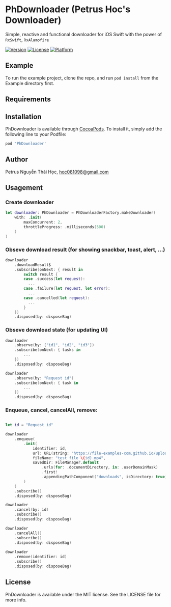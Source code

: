 # PhDownloader (Petrus Hoc's Downloader)
Simple, reactive and functional downloader for iOS Swift with the power of `RxSwift`, `RxAlamofire`

<!-- [![CI Status](https://img.shields.io/travis/hoc081098/PhDownloader.svg?style=flat)](https://travis-ci.org/hoc081098/PhDownloader) -->
[![Version](https://img.shields.io/cocoapods/v/PhDownloader.svg?style=flat)](https://cocoapods.org/pods/PhDownloader)
[![License](https://img.shields.io/cocoapods/l/PhDownloader.svg?style=flat)](https://cocoapods.org/pods/PhDownloader)
[![Platform](https://img.shields.io/cocoapods/p/PhDownloader.svg?style=flat)](https://cocoapods.org/pods/PhDownloader)

## Example

To run the example project, clone the repo, and run `pod install` from the Example directory first.

## Requirements

## Installation

PhDownloader is available through [CocoaPods](https://cocoapods.org). To install
it, simply add the following line to your Podfile:

```ruby
pod 'PhDownloader'
```

## Author

Petrus Nguyễn Thái Học, hoc081098@gmail.com

## Usagement

### Create downloader
```swift
let downloader: PhDownloader = PhDownloaderFactory.makeDownloader(
    with: .init(
        maxConcurrent: 2,
        throttleProgress: .milliseconds(500)
    )
)
```

### Obseve download result (for showing snackbar, toast, alert, ...)
```swift
downloader
    .downloadResult$
    .subscribe(onNext: { result in
        switch result {
        case .success(let request):
          ...
        case .failure(let request, let error):
          ...
        case .cancelled(let request):
          ...
        }
    })
    .disposed(by: disposeBag)
```

### Obseve download state (for updating UI)
```swift
downloader
    .observe(by: ["id1", "id2", "id3"])
    .subscribe(onNext: { tasks in
        ...
    })
    .disposed(by: disposeBag)

downloader
    .observe(by: "Request id")
    .subscribe(onNext: { task in 
        ...
    })
    .disposed(by: disposeBag)
```

### Enqueue, cancel, cancelAll, remove:
```swift

let id = "Request id"

downloader
    .enqueue(
        .init(
            identifier: id,
            url: URL(string: "https://file-examples-com.github.io/uploads/2017/04/file_example_MP4_1920_18MG.mp4")!,
            fileName: "test_file_\(id).mp4",
            savedDir: FileManager.default
                .urls(for: .documentDirectory, in: .userDomainMask)
                .first!
                .appendingPathComponent("downloads", isDirectory: true)
        )
    )
    .subscribe()
    .disposed(by: disposeBag)

downloader
    .cancel(by: id)
    .subscribe()
    .disposed(by: disposeBag)

downloader
    .cancelAll()
    .subscribe()
    .disposed(by: disposeBag)
    
downloader
    .remove(identifier: id)
    .subscribe()
    .disposed(by: disposeBag)
```

## License

PhDownloader is available under the MIT license. See the LICENSE file for more info.

